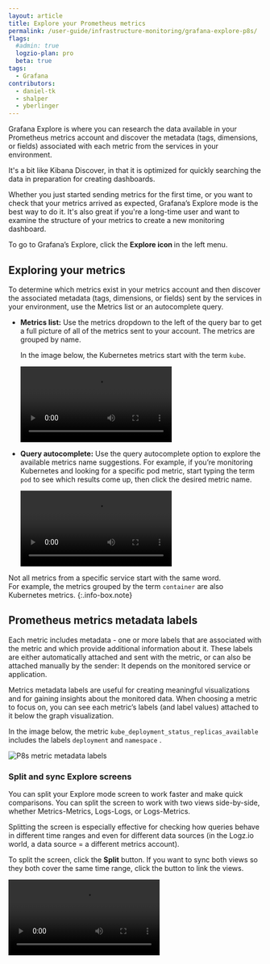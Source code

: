 ```yaml
---
layout: article
title: Explore your Prometheus metrics
permalink: /user-guide/infrastructure-monitoring/grafana-explore-p8s/
flags:
  #admin: true
  logzio-plan: pro
  beta: true
tags:
  - Grafana
contributors:
  - daniel-tk
  - shalper
  - yberlinger
---
```


Grafana Explore is where you can research the data available in your Prometheus metrics account and discover the metadata (tags, dimensions, or fields) associated with each metric from the services in your environment.

It's a bit like Kibana Discover, in that it is optimized for quickly searching the data in preparation for creating dashboards.

Whether you just started sending metrics for the first time, or you want to check that your metrics arrived as expected, Grafana’s Explore mode is the best way to do it. It's also great if you're a long-time user and want to examine the structure of your metrics to create a new monitoring dashboard.

To go to Grafana’s Explore, click the **Explore icon <i class="far fa-compass"></i>** in the left menu.

<!-- Exposing the metrics in your system - discovering the associated metadata (tags, dimensions, or fields) sent by the services in your environment -->

## Exploring your metrics

To determine which metrics exist in your metrics account and then discover the associated metadata (tags, dimensions, or fields) sent by the services in your environment, use the Metrics list or an autocomplete query.

- **Metrics list:** Use the metrics dropdown to the left of the query bar to get a full picture of all of the metrics sent to your account. 
The metrics are grouped by name. 

  In the image below, the Kubernetes metrics start with the term `kube`. 

  <!-- ![P8s metrics tree list](https://dytvr9ot2sszz.cloudfront.net/logz-docs/grafana-explore/grafana-exp8s-metrics-list.png) -->

   <video autoplay loop>
    <source src="https://dytvr9ot2sszz.cloudfront.net/logz-docs/grafana-explore/p8s-xplore11-metricslist.mp4" type="video/mp4" />
  </video>


- **Query autocomplete:** Use the query autocomplete option to explore the available metrics name suggestions. 
  For example, if you’re monitoring Kubernetes and looking for a specific pod metric, start typing the term `pod` to see which results come up, then click the desired metric name.

  <!-- ![P8s query autocomplete](https://dytvr9ot2sszz.cloudfront.net/logz-docs/grafana-explore/grafana-exp8s-querylist.png)  -->

  <video autoplay loop>
    <source src="https://dytvr9ot2sszz.cloudfront.net/logz-docs/grafana-explore/p8s-explore-query.mp4" type="video/mp4" />
  </video>

  


Not all metrics from a specific service start with the same word. <br>For example, the metrics grouped by the term `container` are also Kubernetes metrics. 
{:.info-box.note}

## Prometheus metrics metadata labels

Each metric includes metadata - one or more labels that are associated with the metric and which provide additional information about it. These labels are either automatically attached and sent with the metric, or can also be attached manually by the sender: It depends on the monitored service or application. 

Metrics metadata labels are useful for creating meaningful visualizations and for gaining insights about the monitored data. When choosing a metric to focus on, you can see each metric’s labels (and label values) attached to it below the graph visualization. 

In the image below, the metric `kube_deployment_status_replicas_available` includes the labels `deployment` and `namespace` .

![P8s metric metadata labels](https://dytvr9ot2sszz.cloudfront.net/logz-docs/grafana-explore/grafana-exp8s-metadata-labels1.png)

### Split and sync Explore screens

You can split your Explore mode screen to work faster and make quick comparisons. You can split the screen to work with two views side-by-side, whether Metrics-Metrics, Logs-Logs, or Logs-Metrics.  <!-- what sort of things would you display in the 2 panels, for example?  -->

Splitting the screen is especially effective for checking how queries behave in different time ranges and even for different data sources (in the Logz.io world, a data source = a different metrics account).

To split the screen, click the **<i class="fas fa-columns"></i> Split** button.
If you want to sync both views so they both cover the same time range, click the **<i class="fas fa-link"></i>** button to link the views.

<!-- ![Sync P8s Explore views](https://dytvr9ot2sszz.cloudfront.net/logz-docs/grafana-explore/grafana-exp8s-splitsync1.png) -->


<video autoplay loop>
    <source src="https://dytvr9ot2sszz.cloudfront.net/logz-docs/grafana-explore/p8s-xplore-split-sync.mp4" type="video/mp4" />
  </video>
